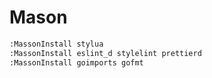 # Mason
```sh
:MassonInstall stylua
:MassonInstall eslint_d stylelint prettierd
:MassonInstall goimports gofmt
```
